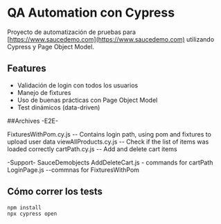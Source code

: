 # QA Automation con Cypress 

Proyecto de automatización de pruebas para [https://www.saucedemo.com](https://www.saucedemo.com) utilizando Cypress y Page Object Model.

## Features
- Validación de login con todos los usuarios
- Manejo de fixtures
- Uso de buenas prácticas con Page Object Model
- Test dinámicos (data-driven)

##Archives
-E2E-

FixturesWithPom.cy.js -- Contains login path, using pom and fixtures to upload user data
viewAllProducts.cy.js -- Check if the list of items was loaded correctly 
cartPath.cy.js -- Add and delete cart items 


-Support-
  SauceDemobjects
        AddDeleteCart.js  - commands for cartPath
        LoginPage.js   --commnas for FixturesWithPom



## Cómo correr los tests
```bash
npm install
npx cypress open
